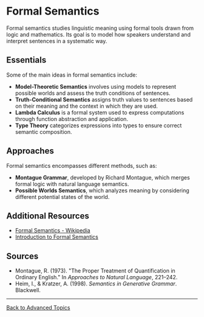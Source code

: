 # Formal Semantics

Formal semantics studies linguistic meaning using formal tools drawn from logic and mathematics. Its goal is to model how speakers understand and interpret sentences in a systematic way.

## Essentials

Some of the main ideas in formal semantics include:

- **Model-Theoretic Semantics** involves using models to represent possible worlds and assess the truth conditions of sentences.
- **Truth-Conditional Semantics** assigns truth values to sentences based on their meaning and the context in which they are used.
- **Lambda Calculus** is a formal system used to express computations through function abstraction and application.
- **Type Theory** categorizes expressions into types to ensure correct semantic composition.

## Approaches

Formal semantics encompasses different methods, such as:

- **Montague Grammar**, developed by Richard Montague, which merges formal logic with natural language semantics.
- **Possible Worlds Semantics**, which analyzes meaning by considering different potential states of the world.


## Additional Resources

- [Formal Semantics - Wikipedia](https://en.wikipedia.org/wiki/Formal_semantics_(linguistics))
- [Introduction to Formal Semantics](https://plato.stanford.edu/entries/semantics-lexicon/)

## Sources

- Montague, R. (1973). "The Proper Treatment of Quantification in Ordinary English." In *Approaches to Natural Language*, 221–242.
- Heim, I., & Kratzer, A. (1998). *Semantics in Generative Grammar*. Blackwell.

---

[Back to Advanced Topics](README.md)
